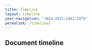 ```yaml
---
title: Timeline
layout: timeline
year-navigation: "1924;1931;1942;1979"
permalink: /timeline/
---
```


## Document timeline
